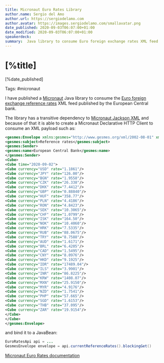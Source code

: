 ```yaml
---
title: Micronaut Euro Rates Library
author.name: Sergio del Amo
author.url: https://sergiodelamo.com
author.avatar: https://images.sergiodelamo.com/smallavatar.png 
date_published: 2020-09-03T06:07:00+01:00
date_modified: 2020-09-03T06:07:00+01:00
speakerdeck: 
summary:  Java library to consume Euro foreign exchange rates XML feed published by the European Central bank.
---
```


# [%title]

[%date_published]

Tags: #micronaut

I have published a [Micronaut](https://micronaut.io) Java library to consume the [Euro foreign exchange reference rates](https://www.ecb.europa.eu/stats/policy_and_exchange_rates/euro_reference_exchange_rates/html/index.en.html) XML feed published by the European Central bank. 

The library has a transitive dependency to [Micronaut Jackson XML](https://micronaut-projects.github.io/micronaut-jackson-xml/latest/guide/index.html) and because of that it is able to create a Micronaut Declarative HTTP Client to consume an XML payload such as:

```xml
<gesmes:Envelope xmlns:gesmes="http://www.gesmes.org/xml/2002-08-01" xmlns="http://www.ecb.int/vocabulary/2002-08-01/eurofxref">
<gesmes:subject>Reference rates</gesmes:subject>
<gesmes:Sender>
<gesmes:name>European Central Bank</gesmes:name>
</gesmes:Sender>
<Cube>
<Cube time="2020-09-02">
<Cube currency="USD" rate="1.1861"/>
<Cube currency="JPY" rate="126.00"/>
<Cube currency="BGN" rate="1.9558"/>
<Cube currency="CZK" rate="26.338"/>
<Cube currency="DKK" rate="7.4412"/>
<Cube currency="GBP" rate="0.88840"/>
<Cube currency="HUF" rate="358.77"/>
<Cube currency="PLN" rate="4.4186"/>
<Cube currency="RON" rate="4.8423"/>
<Cube currency="SEK" rate="10.3065"/>
<Cube currency="CHF" rate="1.0799"/>
<Cube currency="ISK" rate="164.50"/>
<Cube currency="NOK" rate="10.4060"/>
<Cube currency="HRK" rate="7.5335"/>
<Cube currency="RUB" rate="88.0675"/>
<Cube currency="TRY" rate="8.7588"/>
<Cube currency="AUD" rate="1.6171"/>
<Cube currency="BRL" rate="6.4205"/>
<Cube currency="CAD" rate="1.5495"/>
<Cube currency="CNY" rate="8.0976"/>
<Cube currency="HKD" rate="9.1925"/>
<Cube currency="IDR" rate="17489.04"/>
<Cube currency="ILS" rate="3.9901"/>
<Cube currency="INR" rate="86.8225"/>
<Cube currency="KRW" rate="1408.07"/>
<Cube currency="MXN" rate="25.9150"/>
<Cube currency="MYR" rate="4.9176"/>
<Cube currency="NZD" rate="1.7541"/>
<Cube currency="PHP" rate="57.665"/>
<Cube currency="SGD" rate="1.6153"/>
<Cube currency="THB" rate="37.095"/>
<Cube currency="ZAR" rate="19.9154"/>
</Cube>
</Cube>
</gesmes:Envelope>
```
 
 and bind it to a JavaBean: 
 
 ```java
 EuroRatesApi api = ...
 GesmesEnvelope envelope = api.currentReferenceRates().blockingGet()
 ```
  
[Micronaut Euro Rates documentation](https://sdelamo.github.io/eurorates/index.html)
